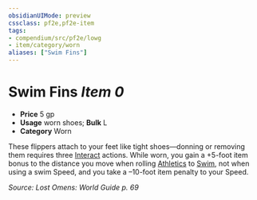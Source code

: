 ```yaml
---
obsidianUIMode: preview
cssclass: pf2e,pf2e-item
tags:
- compendium/src/pf2e/lowg
- item/category/worn
aliases: ["Swim Fins"]
---
```

# Swim Fins *Item 0*  

- **Price** 5 gp
- **Usage** worn shoes; **Bulk** L
- **Category** Worn

These flippers attach to your feet like tight shoes—donning or removing them requires three [Interact](../../../Rules/actions/interact.md) actions. While worn, you gain a +5-foot item bonus to the distance you move when rolling [Athletics](../../skills.md#Athletics) to [Swim](../../../Rules/actions/swim.md), not when using a swim Speed, and you take a –10-foot item penalty to your Speed.

*Source: Lost Omens: World Guide p. 69*
